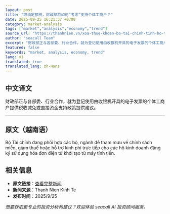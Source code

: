 ```yaml
---
layout: post
title: "取消定额税，财政部将如何“考虑”支持个体工商户？"
date: 2025-09-25 16:21:37 +0700
category: market-analysis
tags: ["market","analysis","economy","trend"]
source_url: "https://thanhnien.vn/xoa-thue-khoan-bo-tai-chinh-tinh-ho-tro-ho-kinh-doanh-the-nao-185250925190230722.htm"
author: "seacall Team"
excerpt: "财政部正与各部委、行业合作，就为登记使用由收银机开具的电子发票的个体工商户提供税收减免或直接资金支持政策提供建议。..."
featured: false
keywords: "market, analysis, economy, trend"
lang: vi
translated: true
translated_lang: zh-Hans
---
```


## 中文译文

财政部正与各部委、行业合作，就为登记使用由收银机开具的电子发票的个体工商户提供税收减免或直接资金支持政策提供建议。

---

## 原文（越南语）

Bộ T&agrave;i ch&iacute;nh đang phối hợp c&aacute;c bộ, ng&agrave;nh để tham mưu về ch&iacute;nh s&aacute;ch miễn, giảm thuế hoặc hỗ trợ kinh ph&iacute; trực tiếp cho c&aacute;c hộ kinh doanh đăng k&yacute; sử dụng h&oacute;a đơn điện tử khởi tạo từ m&aacute;y t&iacute;nh tiền.

## 相关信息

- **原文链接**：[查看完整新闻](https://thanhnien.vn/xoa-thue-khoan-bo-tai-chinh-tinh-ho-tro-ho-kinh-doanh-the-nao-185250925190230722.htm)
- **新闻来源**：Thanh Nien Kinh Te
- **发布时间**：2025/9/25

*想要获取更专业的投资分析和建议？欢迎体验 seacall AI 投资顾问服务。*